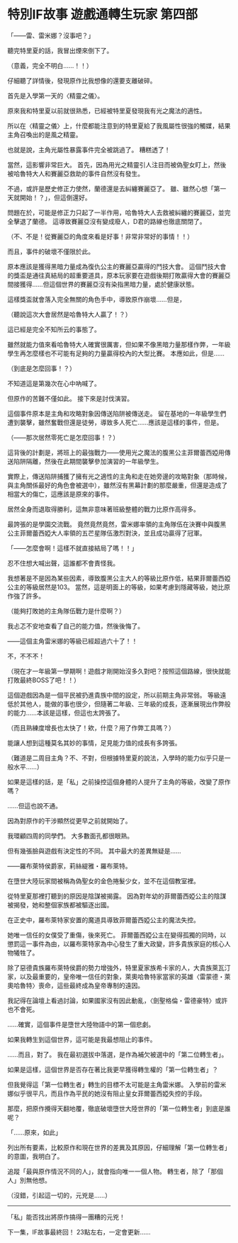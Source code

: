 # 特別IF故事 遊戲通轉生玩家 第四部

「——雷、雷米娜？沒事吧？」

聽完特里夏的話，我冒出煙來倒下了。

（意義，完全不明白……！！）

仔細聽了詳情後，發現原作比我想像的還要支離破碎。

首先是入學第一天的〈精靈之儀〉。

原來我和特里夏以前就很熟悉，已經被特里夏發現我有光之魔法的適性。

所以在〈精靈之儀〉上，什麼都能注意到的特里夏給了我風屬性很強的觸媒，結果主角召喚出的是風之精靈。

也就是說，主角光屬性暴露事件完全被跳過了。
糟糕透了！

當然，這影響非常巨大。
首先，因為用光之精靈引人注目而被偽聖女盯上，然後被哈魯特大人和賽麗亞救助的事件自然沒有發生。

不過，或許是歷史修正力使然，蘭德還是去糾纏賽麗亞了。
雖、雖然心想「第一天就開始！？」，但這倒還好。

問題在於，可能是修正力只起了一半作用，哈魯特大人去救被糾纏的賽麗亞，並完全擊退了蘭德。
這導致賽麗亞沒有變成廢人，D君的路線也徹底關閉了。

（不、不是！從賽麗亞的角度來看是好事！非常非常好的事情！！）

而且，事件的破壞不僅限於此。

原本應該是獲得黑暗力量成為復仇公主的賽麗亞贏得的鬥技大會。
這個鬥技大會的獎盃是通往真結局的超重要道具，原本玩家要在遊戲後期打敗贏得大會的賽麗亞間接獲得……但這個世界的賽麗亞沒有染指黑暗力量，處於健康狀態。

這樣獎盃就會落入完全無關的角色手中，導致原作崩壞……但是，


（聽說這次大會居然是哈魯特大人贏了！？）


這已經是完全不知所云的事態了。

雖然就能力值來看哈魯特大人確實很厲害，但如果不像黑暗力量那樣作弊，一年級學生再怎麼樣也不可能有足夠的力量贏得校內的大型比賽。
本應如此，但是……

（到底是怎麼回事！？）

不知道這是第幾次在心中吶喊了。

但原作的苦難不僅如此。
接下來是討伐演習。

這個事件原本是主角和攻略對象因傳送陷阱被傳送走。
留在基地的一年級學生們遭到襲擊，雖然奮戰但還是徒勞，導致多人死亡……應該是這樣的事件，但是。


（——那次居然零死亡是怎麼回事！？）


這背後的計劃是，將班上的最強戰力——使用光之魔法的腹黑公主菲爾蕾西婭用傳送陷阱隔離，然後在此期間襲擊參加演習的一年級學生。

實際上，傳送陷阱捕獲了擁有光之適性的主角和走在她旁邊的攻略對象（那時候，與主角關係最好的角色會被選中），雖然沒有黑幕計劃的那麼嚴重，但還是造成了相當大的傷亡，這應該是原來的事件。

居然全身而退取得勝利，這無非意味著班級整體的戰力比原作高得多。

最誇張的是學園交流戰。
竟然竟然竟然，雷米娜率領的主角隊伍在決賽中與腹黑公主菲爾蕾西婭大人率領的五芒星隊伍激烈對決，並且成功贏得了冠軍。


「——怎麼會啊！這樣不就直接結局了嗎！！」


忍不住想大喊出聲，這誰都不會責怪我。

我想著是不是因為某些因素，導致腹黑公主大人的等級比原作低，結果菲爾蕾西婭公主的等級居然是103。
當然，這是明面上的等級，如果考慮到隱藏等級，她比原作強了許多。

（能夠打敗她的主角隊伍戰力是什麼啊？）

我忐忑不安地查看了自己的能力值，然後後悔了。


——這個主角雷米娜的等級已經超過六十了！！


不，不不不！

（現在才一年級第一學期啊！遊戲才剛開始沒多久對吧？按照這個路線，很快就能打敗最終BOSS了吧！！）

這個遊戲因為是一個平民被扔進貴族中間的設定，所以前期主角非常弱。
等級遠低於其他人，能做的事也很少，但隨著二年級、三年級的成長，逐漸展現出作弊般的能力……本該是這樣，但這也太誇張了。

（而且熟練度增長也太快了！欸，什麼？用了作弊工具嗎？）

能讓人想到這種莫名其妙的事情，足見能力值的成長有多誇張。

（難道是二周目主角？不、不對，但根據特里夏的說法，入學時的能力似乎只是一般水平……）

如果是這樣的話，是「私」之前操控這個身體的人提升了主角的等級，改變了原作嗎？

……但這也說不通。

因為對原作的干涉顯然從更早之前就開始了。

我環顧四周的同學們。
大多數面孔都很眼熟。

但有幾張臉與遊戲有決定性的不同。
其中最大的差異無疑是……



——羅布萊特侯爵家，莉絲緹雅・羅布萊特。



在墮世大陸玩家間被稱為偽聖女的金色捲髮少女，並不在這個教室裡。

從特里夏那裡打聽到的原因是陰謀被揭露。
因為對年幼的菲爾蕾西婭公主的陰謀被揭發，她和整個家族都被驅逐出國。

在正史中，羅布萊特家安置的魔道具導致菲爾蕾西婭公主的魔法失控。

她唯一信任的女僕受了重傷，後來死亡。
菲爾蕾西婭公主在變得孤獨的同時，以懲罰這一事件為由，以羅布萊特家為中心發生了重大政變，許多貴族家庭的核心人物犧牲了。

除了惡德貴族羅布萊特侯爵的勢力增強外，特里夏家族希卡家的人，大貴族萊瓦汀家，以及最重要的，皇帝唯一信任的對象，萊奧哈魯特家當家的英雄〈雷蒙德・萊奧哈魯特〉喪命，這些最終成為皇帝專制的遠因。

我記得在論壇上看過討論，如果國家沒有因此動亂，〈劍聖格倫・雷德豪特〉或許也不會死。


……確實，這個事件是墮世大陸物語中的第一個悲劇。


如果我轉生到這個世界，這可能是我最想阻止的事件。

……而且，對了。
我在最初選拔中落選，是作為補欠被選中的「第二位轉生者」。

如果是這樣，這個世界是否存在著比我更早獲得轉生權的「第一位轉生者」？

但我覺得這「第一位轉生者」轉生的目標不太可能是主角雷米娜。
入學前的雷米娜似乎很平凡，而且作為平民的她沒有阻止皇女菲爾蕾西婭失控的手段。

那麼，把原作攪得天翻地覆，徹底破壞墮世大陸世界的「第一位轉生者」到底是誰呢？


「……原來，如此」


列出所有要素，比較原作和現在世界的差異及其原因，仔細理解「第一位轉生者」的意圖，我明白了。

追蹤「最與原作情況不同的人」，就會指向唯一一個人物。
轉生者，除了「那個人」別無他想。


（沒錯，引起這一切的，元兇是……）

---

「私」能否找出將原作搞得一團糟的元兇！



下一集，IF故事最終回！
23點左右，一定會更新……